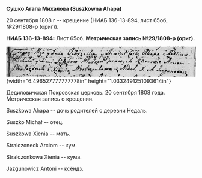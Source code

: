 **Сушко Агапа Михалова (Suszkowna Ahapa)**

20 сентября 1808 г -- крещение (НИАБ 136-13-894, лист 65об, №29/1808-р
(ориг)).

**НИАБ 136-13-894:** Лист 65об. **Метрическая запись №29/1808-р
(ориг).**

![](./media/150d503f8da3c3697636551720b05f2259eee0fd.png){width="6.496527777777778in"
height="1.0332491251093614in"}

Дедиловичская Покровская церковь. 20 сентября 1808 года. Метрическая
запись о крещении.

Suszkowa Ahapa -- дочь родителей с деревни Недаль.

Suszko Michał -- отец.

Suszkowa Xienia -- мать.

Stralczoneck Arciom -- кум.

Stralczonkowa Xienia -- кума.

Jazgunowicz Antoni -- ксёндз.
